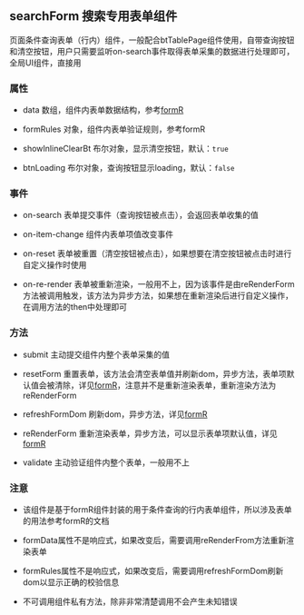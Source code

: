## searchForm 搜索专用表单组件
页面条件查询表单（行内）组件，一般配合btTablePage组件使用，自带查询按钮和清空按钮，用户只需要监听on-search事件取得表单采集的数据进行处理即可，全局UI组件，直接用

### 属性
* data 数组，组件内表单数据结构，参考[formR](../formR/README.md#属性)

* formRules 对象，组件内表单验证规则，参考formR

* showInlineClearBt 布尔对象，显示清空按钮，默认：`true`

* btnLoading 布尔对象，查询按钮显示loading，默认：`false`

### 事件
* on-search 表单提交事件（查询按钮被点击），会返回表单收集的值

* on-item-change 组件内表单项值改变事件

* on-reset 表单被重置（清空按钮被点击），如果想要在清空按钮被点击时进行自定义操作时使用

* on-re-render 表单被重新渲染，一般用不上，因为该事件是由reRenderForm方法被调用触发，该方法为异步方法，如果想在重新渲染后进行自定义操作，
在调用方法的then中处理即可

### 方法
* submit 主动提交组件内整个表单采集的值

* resetForm 重置表单，该方法会清空表单值并刷新dom，异步方法，表单项默认值会被清除，详见[formR](../formR/README.md#方法)，注意并不是重新渲染表单，重新渲染方法为 reRenderForm

* refreshFormDom 刷新dom，异步方法，详见[formR](../formR/README.md#方法)

* reRenderForm 重新渲染表单，异步方法，可以显示表单项默认值，详见[formR](../formR/README.md#方法)

* validate 主动验证组件内整个表单，一般用不上

### 注意
* 该组件是基于formR组件封装的用于条件查询的行内表单组件，所以涉及表单的用法参考formR的文档

* formData属性不是响应式，如果改变后，需要调用reRenderFrom方法重新渲染表单

* formRules属性不是响应式，如果改变后，需要调用refreshFormDom刷新dom以显示正确的校验信息

* 不可调用组件私有方法，除非非常清楚调用不会产生未知错误
